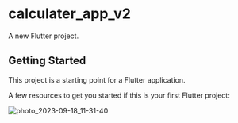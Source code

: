# calculater_app_v2

A new Flutter project.

## Getting Started

This project is a starting point for a Flutter application.

A few resources to get you started if this is your first Flutter project:

![photo_2023-09-18_11-31-40](https://github.com/AbhishekSahgal/Calculator_app/assets/98470181/d90033e3-669c-4ee9-90f3-357f3a7d23f6)


